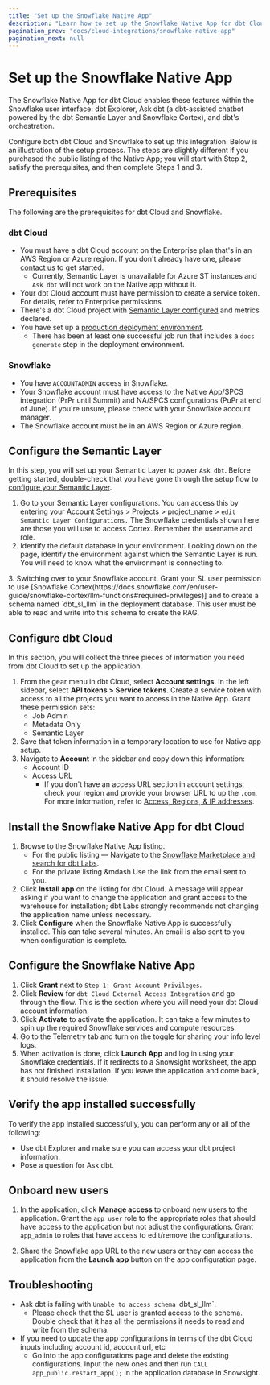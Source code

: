 ```yaml
---
title: "Set up the Snowflake Native App"
description: "Learn how to set up the Snowflake Native App for dbt Cloud"
pagination_prev: "docs/cloud-integrations/snowflake-native-app"
pagination_next: null
---
```


# Set up the Snowflake Native App <Lifecycle status='public preview' />

The Snowflake Native App for dbt Cloud enables these features within the Snowflake user interface: dbt Explorer, Ask dbt (a dbt-assisted chatbot powered by the dbt Semantic Layer and Snowflake Cortex), and dbt's orchestration. 

Configure both dbt Cloud and Snowflake to set up this integration. Below is an illustration of the setup process. The steps are slightly different if you purchased the public listing of the Native App; you will start with Step 2, satisfy the prerequisites, and then complete Steps 1 and 3. 

<Lightbox src="/img/docs/cloud-integrations/overview-snowflake-native-app.png" width="100%" title="Overview of the Snowflake Native App for dbt Cloud"/>


## Prerequisites
The following are the prerequisites for dbt Cloud and Snowflake. 

### dbt Cloud

- You must have a dbt Cloud account on the Enterprise plan that's in an AWS Region or Azure region. If you don't already have one, please [contact us](mailto:sales_snowflake_marketplace@dbtlabs.com) to get started.
    - Currently, Semantic Layer is unavailable for Azure ST instances and `Ask dbt` will not work on the Native app without it. 
- Your dbt Cloud account must have permission to create a service token. For details, refer to Enterprise permissions
- There's a dbt Cloud project with [Semantic Layer configured](/docs/use-dbt-semantic-layer/setup-sl) and metrics declared. 
- You have set up a [production deployment environment](/docs/deploy/deploy-environments#set-as-production-environment).
    - There has been at least one successful job run that includes a `docs generate` step in the deployment environment.

### Snowflake

- You have `ACCOUNTADMIN` access in Snowflake.
- Your Snowflake account must have access to the Native App/SPCS integration (PrPr until Summit) and NA/SPCS configurations (PuPr at end of June). If you're unsure, please check with your Snowflake account manager.
- The Snowflake account must be in an AWS Region or Azure region. 

## Configure the Semantic Layer 
In this step, you will set up your Semantic Layer to power `Ask dbt`. Before getting started, double-check that you have gone through the setup flow to [configure your Semantic Layer]((/docs/use-dbt-semantic-layer/setup-sl)). 

1. Go to your Semantic Layer configurations. You can access this by entering your Account Settings > Projects > project_name > `edit Semantic Layer Configurations.` The Snowflake credentials shown here are those you will use to access Cortex. Remember the username and role. 
2. Identify the default database in your environment. Looking down on the page, identify the environment against which the Semantic Layer is run. You will need to know what the environment is connecting to. 

<Lightbox src="/img/docs/cloud-integrations/semantic_layer_configuration.png" width="100%" title="Semantic Layer credentials"/>
3. Switching over to your Snowflake account. Grant your SL user permission to use [Snowflake Cortex(https://docs.snowflake.com/en/user-guide/snowflake-cortex/llm-functions#required-privileges)] and to create a schema named `dbt_sl_llm` in the deployment database. This user must be able to read and write into this schema to create the RAG. 

## Configure dbt Cloud 
In this section, you will collect the three pieces of information you need from dbt Cloud to set up the application. 

1. From the gear menu in dbt Cloud, select **Account settings**. In the left sidebar, select **API tokens > Service tokens**. Create a service token with access to all the projects you want to access in the Native App. Grant these permission sets: 
    - Job Admin
    - Metadata Only
    - Semantic Layer
2. Save that token information in a temporary location to use for Native app setup. 
3. Navigate to **Account** in the sidebar and copy down this information:
    - Account ID
    - Access URL 
        - If you don't have an access URL section in account settings, check your region and provide your browser URL to up the `.com`. For more information, refer to [Access, Regions, & IP addresses](/docs/cloud/about-cloud/access-regions-ip-addresses).

## Install the Snowflake Native App for dbt Cloud
1. Browse to the Snowflake Native App listing. 
    - For the public listing &mdash; Navigate to the [Snowflake Marketplace and search for dbt Labs](https://app.snowflake.com/marketplace/data-products/search?search=dbt%20Labs). 
    - For the private listing &mdash Use the link from the email sent to you. 
2. Click **Install app** on the listing for dbt Cloud. A message will appear asking if you want to change the application and grant access to the warehouse for installation; dbt Labs strongly recommends not changing the application name unless necessary.
4. Click **Configure** when the Snowflake Native App is successfully installed. This can take several minutes. An email is also sent to you when configuration is complete. 

## Configure the Snowflake Native App
1. Click **Grant** next to `Step 1: Grant Account Privileges`.
1. Click **Review** for `dbt Cloud External Access Integration` and go through the flow. This is the section where you will need your dbt Cloud account information. 
1. Click **Activate** to activate the application. It can take a few minutes to spin up the required Snowflake services and compute resources. 
1. Go to the Telemetry tab and turn on the toggle for sharing your info level logs. 
1. When activation is done, click **Launch App** and log in using your Snowflake credentials. If it redirects to a Snowsight worksheet, the app has not finished installation. If you leave the application and come back, it should resolve the issue.    

## Verify the app installed successfully

To verify the app installed successfully, you can perform any or all of the following:

- Use dbt Explorer and make sure you can access your dbt project information. 
- Pose a question for Ask dbt.

## Onboard new users
1. In the application, click **Manage access**  to onboard new users to the application. Grant the `app_user` role to the appropriate roles that should have access to the application but not adjust the configurations. Grant `app_admin` to roles that have access to edit/remove the configurations.

2. Share the Snowflake app URL to the new users or they can access the application from the **Launch app** button on the app configuration page.


## Troubleshooting

- Ask dbt is failing with `Unable to access schema `dbt_sl_llm`. 
    - Please check that the SL user is granted access to the schema. Double check that it has all the permissions it needs to read and write from the schema.
- If you need to update the app configurations in terms of the dbt Cloud inputs including account id, account url, etc
    - Go into the app configurations page and delete the existing configurations. Input the new ones and then run `CALL app_public.restart_app();` in the application database in Snowsight.

